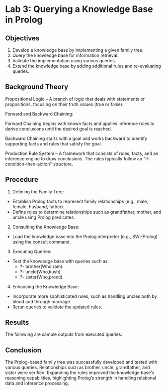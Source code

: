 # Lab 3: Querying a Knowledge Base in Prolog

## Objectives

  1. Develop a knowledge base by implementing a given family tree.
  2. Query the knowledge base for information retrieval.
  3. Validate the implementation using various queries.
  4. Extend the knowledge base by adding additional rules and re-evaluating queries.

## Background Theory<br>

Propositional Logic – A branch of logic that deals with statements or propositions, focusing on their truth values (true or false).
<br>

Forward and Backward Chaining:<br>

Forward Chaining begins with known facts and applies inference rules to derive conclusions until the desired goal is reached. <br>

Backward Chaining starts with a goal and works backward to identify supporting facts and rules that satisfy the goal.<br>

Production Rule System – A framework that consists of rules, facts, and an inference engine to draw conclusions. The rules typically follow an "if-condition-then-action" structure.

## Procedure

1. Defining the Family Tree:
  - Establish Prolog facts to represent family relationships (e.g., male, female, husband, father).
  - Define rules to determine relationships such as grandfather, mother, and uncle using Prolog predicates.
2. Consulting the Knowledge Base:
  - Load the knowledge base into the Prolog interpreter (e.g., SWI-Prolog) using the consult command.
3. Executing Queries:
  - Test the knowledge base with queries such as:
    - ?- brother(Who,ram).
    - ?- uncle(Who,kush).
    - ?- sister(Who,preeti).
4. Enhancing the Knowledge Base:
  - Incorporate more sophisticated rules, such as handling uncles both by blood and through marriage.
  - Rerun queries to validate the updated rules.

## Results
The following are sample outputs from executed queries:


## Conclusion

The Prolog-based family tree was successfully developed and tested with various queries. Relationships such as brother, uncle, grandfather, and sister were verified. Expanding the rules improved the knowledge base's reasoning capabilities, highlighting Prolog’s strength in handling relational data and inference processing.
